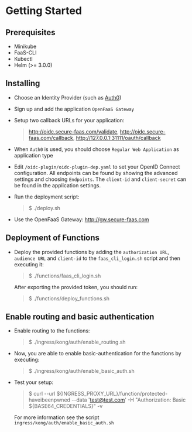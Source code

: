 
# Getting Started

## Prerequisites

 - Minikube
 - FaaS-CLI
 - Kubectl
 - Helm (>= 3.0.0)
 
## Installing

 - Choose an Identity Provider (such as [Auth0](https://auth0.com/))
 - Sign up and add the application `OpenFaaS Gateway`
 - Setup two callback URLs for your application:
   > http://oidc.secure-faas.com/validate, http://oidc.secure-faas.com/callback, http://127.0.0.1:31111/oauth/callback
 - When `Auth0` is used, you should choose `Regular Web Application` as application type 

 - Edit `/oidc-plugin/oidc-plugin-dep.yaml` to set your OpenID Connect configuration. All endpoints can be found by showing the advanced settings and choosing `Endpoints`. The `client-id` and `client-secret` can be found in the application settings.

 - Run the deployment script:

    > $ ./deploy.sh

 - Use the OpenFaaS Gateway: http://gw.secure-faas.com

## Deployment of Functions

 - Deploy the provided functions by adding the `authorization URL`, `audience URL` and `client-id` to the `faas_cli_login.sh` script and then executing it:
   > $ ./functions/faas_cli_login.sh

   After exporting the provided token, you should run:
   > $ ./functions/deploy_functions.sh

## Enable routing and basic authentication

 - Enable routing to the functions:
   > $ ./ingress/kong/auth/enable_routing.sh

 - Now, you are able to enable basic-authentication for the functions by executing:
   > $ ./ingress/kong/auth/enable_basic_auth.sh

 - Test your setup:
   > $ curl --url ${INGRESS_PROXY_URL}/function/protected-haveibeenpwned --data 'test@test.com' -H "Authorization: Basic ${BASE64_CREDENTIALS}" -v
   
   For more information see the script `ingress/kong/auth/enable_basic_auth.sh`

